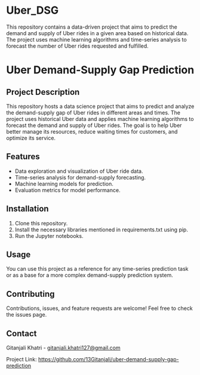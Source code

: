 # Uber_DSG
This repository contains a data-driven project that aims to predict the demand and supply of Uber rides in a given area based on historical data. The project uses machine learning algorithms and time-series analysis to forecast the number of Uber rides requested and fulfilled.
# Uber Demand-Supply Gap Prediction

## Project Description
This repository hosts a data science project that aims to predict and analyze the demand-supply gap of Uber rides in different areas and times. The project uses historical Uber data and applies machine learning algorithms to forecast the demand and supply of Uber rides. The goal is to help Uber better manage its resources, reduce waiting times for customers, and optimize its service.

## Features
- Data exploration and visualization of Uber ride data.
- Time-series analysis for demand-supply forecasting.
- Machine learning models for prediction.
- Evaluation metrics for model performance.

## Installation
1. Clone this repository.
2. Install the necessary libraries mentioned in requirements.txt using pip.
3. Run the Jupyter notebooks.

## Usage
You can use this project as a reference for any time-series prediction task or as a base for a more complex demand-supply prediction system.

## Contributing
Contributions, issues, and feature requests are welcome! Feel free to check the issues page.

## Contact
Gitanjali Khatri - gitanjali.khatri127@gmail.com

Project Link: https://github.com/13Gitanjali/uber-demand-supply-gap-prediction

